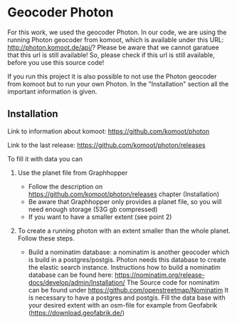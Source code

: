 # Geocoder Photon

For this work, we used the geocoder Photon.
In our code, we are using the running Photon geocoder from komoot, which is available under this URL: http://photon.komoot.de/api/?
Please be aware that we cannot garatuee that this url is still available! So, please check if this url is still available, before you use this source code!

If you run this project it is also possible to not use the Photon geocoder from komoot but to run your own Photon.
In the "Installation" section all the important information is given.

## Installation

Link to information about komoot: https://github.com/komoot/photon

Link to the last release: https://github.com/komoot/photon/releases

To fill it with data you can
1. Use the planet file from Graphhopper
	- Follow the description on https://github.com/komoot/photon/releases chapter (Installation)
	- Be aware that Graphhopper only provides a planet file, so you will need enough storage (53G gb compressed)
	- If you want to have a smaller extent (see point 2)
	
	
2. To create a running photon with an extent smaller than the whole planet. Follow these steps.
	- Build a nominatim database: a nominatim is another geocoder which is build in a postgres/postgis. Photon needs this database to create the elastic search instance. 
		Instructions how to build a nominatim database can be found here: https://nominatim.org/release-docs/develop/admin/Installation/
		The Source code for nominatim can be found under	https://github.com/openstreetmap/Nominatim
		It is necessary to have a postgres and postgis. Fill the data base with your desired extent with an osm-file for example from Geofabrik (https://download.geofabrik.de/)